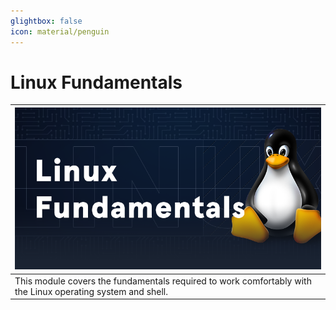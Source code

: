 ```yaml
---
glightbox: false
icon: material/penguin
---
```


# Linux Fundamentals

| [![](assets/logo.png)](https://academy.hackthebox.com/course/preview/linux-fundamentals) |
|---|
| This module covers the fundamentals required to work comfortably with the Linux operating system and shell. |
